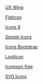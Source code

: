<a href="https://uxwing.com/">UX Wing</a>

<a href="https://www.flaticon.com/">Flaticon</a>

<a href="https://icons8.com/">Icons 8</a>

<a href="https://simpleicons.org/">Simple Icons</a>

<a href="https://icons.getbootstrap.com/">Icons Bootstrap</a>

<a href="https://lordicon.com/free-icons">Lordicon</a>

<a href="https://icomoon.io/app/#/select">Icomoon free</a>

<a href="https://www.svgrepo.com/">SVG Icons</a>
